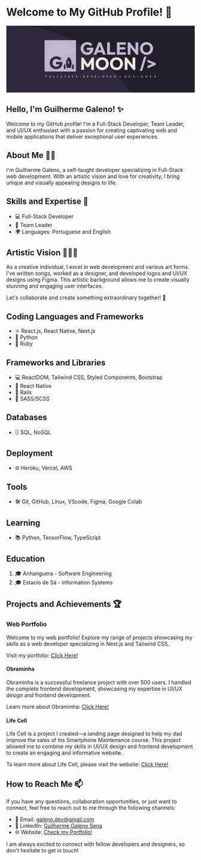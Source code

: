 # Welcome to My GitHub Profile! 👋

<p align="center">
  <img src="./banner.png" alt="Banner">
</p>

## Hello, I'm Guilherme Galeno! ✨

Welcome to my GitHub profile! I'm a Full-Stack Developer, Team Leader, and UI/UX enthusiast with a passion for creating captivating web and mobile applications that deliver exceptional user experiences.

## About Me 🙋‍♂️

I'm Guilherme Galeno, a self-taught developer specializing in Full-Stack web development. With an artistic vision and love for creativity, I bring unique and visually appealing designs to life.

## Skills and Expertise 🚀

- 💻 Full-Stack Developer
- 🎯 Team Leader
- 🌍 Languages: Portuguese and English

## Artistic Vision 🎨✨🎵

As a creative individual, I excel in web development and various art forms. I've written songs, worked as a designer, and developed logos and UI/UX designs using Figma. This artistic background allows me to create visually stunning and engaging user interfaces.

Let's collaborate and create something extraordinary together! 🚀

## Coding Languages and Frameworks

- ⚛️ React.js, React Native, Next.js
- 🐍 Python
- 💎 Ruby

## Frameworks and Libraries

- 💻 ReactDOM, Tailwind CSS, Styled Components, Bootstrap
- 📱 React Native
- 🚂 Rails
- 🎨 SASS/SCSS

## Databases

- 🗄️ SQL, NoSQL

## Deployment

- 🌐 Heroku, Vercel, AWS

## Tools

- 🛠️ Git, GitHub, Linux, VScode, Figma, Google Colab

## Learning

- 📚 Python, TensorFlow, TypeScript

## Education

1. 🎓 Anhanguera - Software Engineering
2. 🎓 Estacio de Sá - Information Systems

## Projects and Achievements 🏆

### Web Portfolio

Welcome to my web portfolio! Explore my range of projects showcasing my skills as a web developer specializing in Next.js and Tailwind CSS.

Visit my portfolio: [Click Here!](https://www.galenomoon.com)

#### Obraminha

Obraminha is a successful freelance project with over 500 users. I handled the complete frontend development, showcasing my expertise in UI/UX design and frontend development.

Learn more about Obraminha: [Click Here!](https://www.obraminha.com.br)

#### Life Cell

Life Cell is a project I created—a landing page designed to help my dad improve the sales of his Smartphone Maintenance course. This project allowed me to combine my skills in UI/UX design and frontend development to create an engaging and informative website.

To learn more about Life Cell, please visit the website: [Click Here!](https://www.lifecell.vercel.app)

## How to Reach Me 📫

If you have any questions, collaboration opportunities, or just want to connect, feel free to reach out to me through the following channels:

- 📧 Email: galeno.dev@gmail.com
- 💼 LinkedIn: [Guilherme Galeno Sena](https://www.linkedin.com/in/guilherme-galeno-sena)
- 🌐 Website: [Check my Portfolio!](https://www.galenomoon.com)

I am always excited to connect with fellow developers and designers, so don't hesitate to get in touch!
